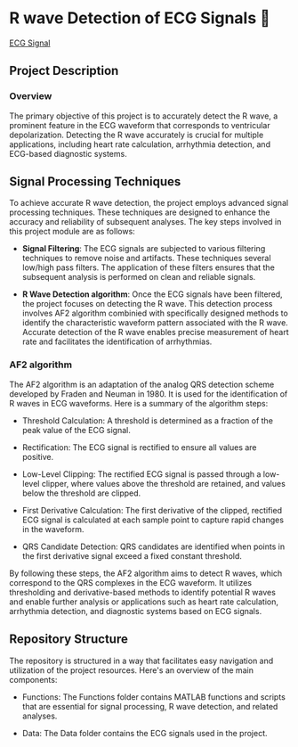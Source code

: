 # R wave Detection of ECG Signals 💓

[ECG Signal](https://github.com/Yuvalmaster/ECG-Rwave-Detection/assets/121662835/56a1c689-f4f1-4133-aa4f-2c0ee2dc9c19)

## Project Description
### Overview
The primary objective of this project is to accurately detect the R wave, a prominent feature in the ECG waveform that corresponds to ventricular depolarization. Detecting the R wave accurately is crucial for multiple applications, including heart rate calculation, arrhythmia detection, and ECG-based diagnostic systems.

## Signal Processing Techniques
To achieve accurate R wave detection, the project employs advanced signal processing techniques. These techniques are designed to enhance the accuracy and reliability of subsequent analyses. The key steps involved in this project module are as follows:

* **Signal Filtering**: The ECG signals are subjected to various filtering techniques to remove noise and artifacts. These techniques several low/high pass filters. The application of these filters ensures that the subsequent analysis is performed on clean and reliable signals.

* **R Wave Detection algorithm**: Once the ECG signals have been filtered, the project focuses on detecting the R wave. This detection process involves AF2 algorithm combinied with specifically designed methods to identify the characteristic waveform pattern associated with the R wave. Accurate detection of the R wave enables precise measurement of heart rate and facilitates the identification of arrhythmias.

### AF2 algorithm
The AF2 algorithm is an adaptation of the analog QRS detection scheme developed by Fraden and Neuman in 1980. It is used for the identification of R waves in ECG waveforms. Here is a summary of the algorithm steps:

* Threshold Calculation: A threshold is determined as a fraction of the peak value of the ECG signal.

* Rectification: The ECG signal is rectified to ensure all values are positive.

* Low-Level Clipping: The rectified ECG signal is passed through a low-level clipper, where values above the threshold are retained, and values below the threshold are clipped.

* First Derivative Calculation: The first derivative of the clipped, rectified ECG signal is calculated at each sample point to capture rapid changes in the waveform.

* QRS Candidate Detection: QRS candidates are identified when points in the first derivative signal exceed a fixed constant threshold.

By following these steps, the AF2 algorithm aims to detect R waves, which correspond to the QRS complexes in the ECG waveform. It utilizes thresholding and derivative-based methods to identify potential R waves and enable further analysis or applications such as heart rate calculation, arrhythmia detection, and diagnostic systems based on ECG signals.

## Repository Structure
The repository is structured in a way that facilitates easy navigation and utilization of the project resources. Here's an overview of the main components:

* Functions: The Functions folder contains MATLAB functions and scripts that are essential for signal processing, R wave detection, and related analyses.

* Data: The Data folder contains the ECG signals used in the project.

